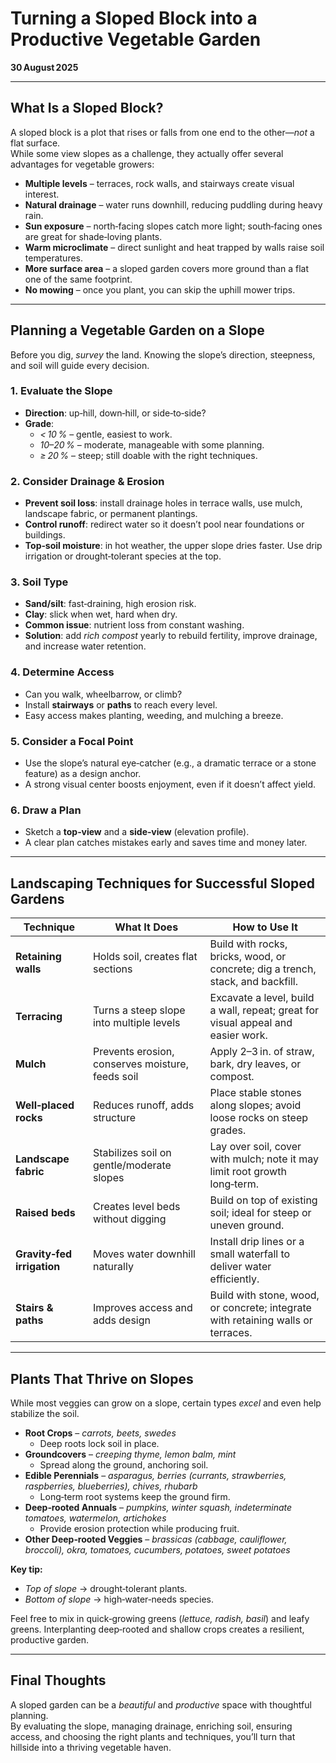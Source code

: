 # Turning a Sloped Block into a Productive Vegetable Garden  
**30 August 2025**  

---

## What Is a Sloped Block?  
A sloped block is a plot that rises or falls from one end to the other—*not* a flat surface.  
While some view slopes as a challenge, they actually offer several advantages for vegetable growers:

- **Multiple levels** – terraces, rock walls, and stairways create visual interest.  
- **Natural drainage** – water runs downhill, reducing puddling during heavy rain.  
- **Sun exposure** – north‑facing slopes catch more light; south‑facing ones are great for shade‑loving plants.  
- **Warm microclimate** – direct sunlight and heat trapped by walls raise soil temperatures.  
- **More surface area** – a sloped garden covers more ground than a flat one of the same footprint.  
- **No mowing** – once you plant, you can skip the uphill mower trips.

---

## Planning a Vegetable Garden on a Slope  

Before you dig, *survey* the land. Knowing the slope’s direction, steepness, and soil will guide every decision.

### 1. Evaluate the Slope  
- **Direction**: up‑hill, down‑hill, or side‑to‑side?  
- **Grade**:  
  - *< 10 %* – gentle, easiest to work.  
  - *10–20 %* – moderate, manageable with some planning.  
  - *≥ 20 %* – steep; still doable with the right techniques.

### 2. Consider Drainage & Erosion  
- **Prevent soil loss**: install drainage holes in terrace walls, use mulch, landscape fabric, or permanent plantings.  
- **Control runoff**: redirect water so it doesn’t pool near foundations or buildings.  
- **Top‑soil moisture**: in hot weather, the upper slope dries faster. Use drip irrigation or drought‑tolerant species at the top.

### 3. Soil Type  
- **Sand/silt**: fast‑draining, high erosion risk.  
- **Clay**: slick when wet, hard when dry.  
- **Common issue**: nutrient loss from constant washing.  
- **Solution**: add *rich compost* yearly to rebuild fertility, improve drainage, and increase water retention.

### 4. Determine Access  
- Can you walk, wheelbarrow, or climb?  
- Install **stairways** or **paths** to reach every level.  
- Easy access makes planting, weeding, and mulching a breeze.

### 5. Consider a Focal Point  
- Use the slope’s natural eye‑catcher (e.g., a dramatic terrace or a stone feature) as a design anchor.  
- A strong visual center boosts enjoyment, even if it doesn’t affect yield.

### 6. Draw a Plan  
- Sketch a **top‑view** and a **side‑view** (elevation profile).  
- A clear plan catches mistakes early and saves time and money later.

---

## Landscaping Techniques for Successful Sloped Gardens  

| Technique | What It Does | How to Use It |
|-----------|--------------|---------------|
| **Retaining walls** | Holds soil, creates flat sections | Build with rocks, bricks, wood, or concrete; dig a trench, stack, and backfill. |
| **Terracing** | Turns a steep slope into multiple levels | Excavate a level, build a wall, repeat; great for visual appeal and easier work. |
| **Mulch** | Prevents erosion, conserves moisture, feeds soil | Apply 2–3 in. of straw, bark, dry leaves, or compost. |
| **Well‑placed rocks** | Reduces runoff, adds structure | Place stable stones along slopes; avoid loose rocks on steep grades. |
| **Landscape fabric** | Stabilizes soil on gentle/moderate slopes | Lay over soil, cover with mulch; note it may limit root growth long‑term. |
| **Raised beds** | Creates level beds without digging | Build on top of existing soil; ideal for steep or uneven ground. |
| **Gravity‑fed irrigation** | Moves water downhill naturally | Install drip lines or a small waterfall to deliver water efficiently. |
| **Stairs & paths** | Improves access and adds design | Build with stone, wood, or concrete; integrate with retaining walls or terraces. |

---

## Plants That Thrive on Slopes  

While most veggies can grow on a slope, certain types *excel* and even help stabilize the soil.

- **Root Crops** – *carrots, beets, swedes*  
  - Deep roots lock soil in place.  
- **Groundcovers** – *creeping thyme, lemon balm, mint*  
  - Spread along the ground, anchoring soil.  
- **Edible Perennials** – *asparagus, berries (currants, strawberries, raspberries, blueberries), chives, rhubarb*  
  - Long‑term root systems keep the ground firm.  
- **Deep‑rooted Annuals** – *pumpkins, winter squash, indeterminate tomatoes, watermelon, artichokes*  
  - Provide erosion protection while producing fruit.  
- **Other Deep‑rooted Veggies** – *brassicas (cabbage, cauliflower, broccoli), okra, tomatoes, cucumbers, potatoes, sweet potatoes*  

**Key tip:**  
- *Top of slope* → drought‑tolerant plants.  
- *Bottom of slope* → high‑water‑needs species.

Feel free to mix in quick‑growing greens (*lettuce, radish, basil*) and leafy greens. Interplanting deep‑rooted and shallow crops creates a resilient, productive garden.

---

## Final Thoughts  

A sloped garden can be a *beautiful* and *productive* space with thoughtful planning.  
By evaluating the slope, managing drainage, enriching soil, ensuring access, and choosing the right plants and techniques, you’ll turn that hillside into a thriving vegetable haven.